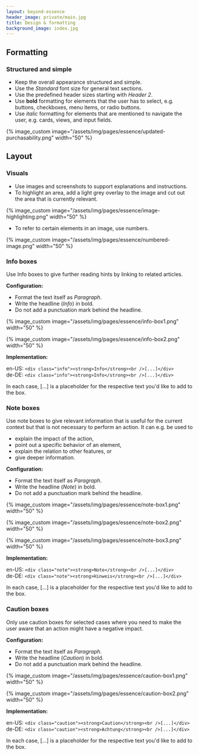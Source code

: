 ```yaml
---
layout: beyond-essence
header_image: private/main.jpg
title: Design & formatting
background_image: index.jpg
---
```


## Formatting

### Structured and simple

- Keep the overall appearance structured and simple.
- Use the _Standard_ font size for general text sections.
- Use the predefined header sizes starting with _Header 2_.
- Use **bold** formatting for elements that the user has to select, e.g. buttons, checkboxes, menu items, or radio buttons.
- Use _italic_ formatting for elements that are mentioned to navigate the user, e.g. cards, views, and input fields.

{% image_custom image="/assets/img/pages/essence/updated-purchasability.png" width="50" %}

## Layout 

### Visuals

- Use images and screenshots to support explanations and instructions.
- To highlight an area, add a light grey overlay to the image and cut out the area that is currently relevant.

{% image_custom image="/assets/img/pages/essence/image-highlighting.png" width="50" %}

- To refer to certain elements in an image, use numbers.

{% image_custom image="/assets/img/pages/essence/numbered-image.png" width="50" %}

### Info boxes

Use Info boxes to give further reading hints by linking to related articles.

**Configuration:**

- Format the text itself as _Paragraph_.
- Write the headline (_Info_) in bold.
- Do not add a punctuation mark behind the headline.

{% image_custom image="/assets/img/pages/essence/info-box1.png" width="50" %}

{% image_custom image="/assets/img/pages/essence/info-box2.png" width="50" %}

**Implementation:**

en-US: `<div class="info"><strong>Info</strong><br />[...]</div>`   
de-DE: `<div class="info"><strong>Info</strong><br />[...]</div>`   

In each case, [...] is a placeholder for the respective text you'd like to add to the box.

### Note boxes

Use note boxes to give relevant information that is useful for the current context but that is not necessary to perform an action. It can e.g. be used to 

- explain the impact of the action,
- point out a specific behavior of an element,
- explain the relation to other features, or
- give deeper information.

**Configuration:**

- Format the text itself as _Paragraph_.
- Write the headline (_Note_) in bold.
- Do not add a punctuation mark behind the headline.

{% image_custom image="/assets/img/pages/essence/note-box1.png" width="50" %}

{% image_custom image="/assets/img/pages/essence/note-box2.png" width="50" %}

{% image_custom image="/assets/img/pages/essence/note-box3.png" width="50" %}

**Implementation:**

en-US: `<div class="note"><strong>Note</strong><br />[...]</div>`   
de-DE: `<div class="note"><strong>Hinweis</strong><br />[...]</div>`  

In each case, [...] is a placeholder for the respective text you'd like to add to the box.

### Caution boxes

Only use caution boxes for selected cases where you need to make the user aware that an action might have a negative impact.

**Configuration:**

- Format the text itself as _Paragraph_.
- Write the headline (_Caution_) in bold.
- Do not add a punctuation mark behind the headline.

{% image_custom image="/assets/img/pages/essence/caution-box1.png" width="50" %}

{% image_custom image="/assets/img/pages/essence/caution-box2.png" width="50" %}

**Implementation:**

en-US: `<div class="caution"><strong>Caution</strong><br />[...]</div>`   
de-DE: `<div class="caution"><strong>Achtung</strong><br />[...]</div>`  

In each case, [...] is a placeholder for the respective text you'd like to add to the box.


